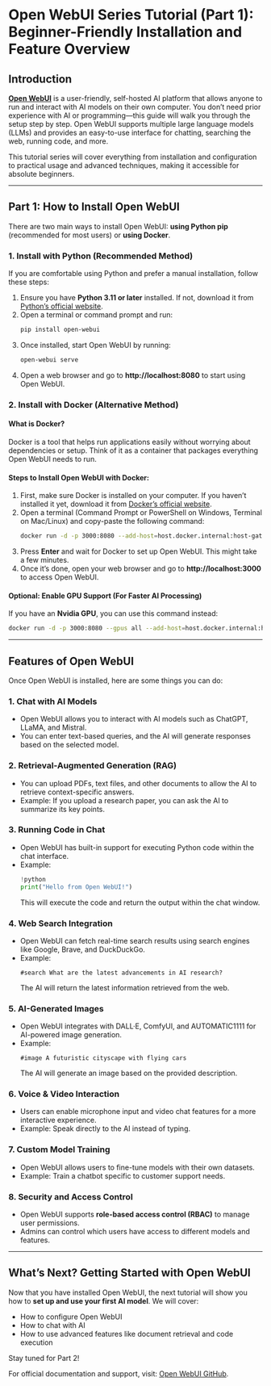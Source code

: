 # Open WebUI Series Tutorial (Part 1): Beginner-Friendly Installation and Feature Overview

## Introduction
[**Open WebUI**](https://github.com/open-webui/open-webui) is a user-friendly, self-hosted AI platform that allows anyone to run and interact with AI models on their own computer. You don’t need prior experience with AI or programming—this guide will walk you through the setup step by step. Open WebUI supports multiple large language models (LLMs) and provides an easy-to-use interface for chatting, searching the web, running code, and more. 

This tutorial series will cover everything from installation and configuration to practical usage and advanced techniques, making it accessible for absolute beginners.

---

## Part 1: How to Install Open WebUI
There are two main ways to install Open WebUI: **using Python pip** (recommended for most users) or **using Docker**.

### 1. Install with Python (Recommended Method)
If you are comfortable using Python and prefer a manual installation, follow these steps:
1. Ensure you have **Python 3.11 or later** installed. If not, download it from [Python’s official website](https://www.python.org/).
2. Open a terminal or command prompt and run:
   ```bash
   pip install open-webui
   ```
3. Once installed, start Open WebUI by running:
   ```bash
   open-webui serve
   ```
4. Open a web browser and go to **http://localhost:8080** to start using Open WebUI.

### 2. Install with Docker (Alternative Method)
#### What is Docker?
Docker is a tool that helps run applications easily without worrying about dependencies or setup. Think of it as a container that packages everything Open WebUI needs to run.

#### Steps to Install Open WebUI with Docker:
1. First, make sure Docker is installed on your computer. If you haven’t installed it yet, download it from [Docker’s official website](https://www.docker.com/get-started).
2. Open a terminal (Command Prompt or PowerShell on Windows, Terminal on Mac/Linux) and copy-paste the following command:
   ```bash
   docker run -d -p 3000:8080 --add-host=host.docker.internal:host-gateway -v open-webui:/app/backend/data --name open-webui --restart always ghcr.io/open-webui/open-webui:main
   ```
3. Press **Enter** and wait for Docker to set up Open WebUI. This might take a few minutes.
4. Once it’s done, open your web browser and go to **http://localhost:3000** to access Open WebUI.

#### Optional: Enable GPU Support (For Faster AI Processing)
If you have an **Nvidia GPU**, you can use this command instead:
```bash
docker run -d -p 3000:8080 --gpus all --add-host=host.docker.internal:host-gateway -v open-webui:/app/backend/data --name open-webui --restart always ghcr.io/open-webui/open-webui:cuda
```

---

## Features of Open WebUI
Once Open WebUI is installed, here are some things you can do:

### 1. Chat with AI Models
- Open WebUI allows you to interact with AI models such as ChatGPT, LLaMA, and Mistral.
- You can enter text-based queries, and the AI will generate responses based on the selected model.

### 2. Retrieval-Augmented Generation (RAG)
- You can upload PDFs, text files, and other documents to allow the AI to retrieve context-specific answers.
- Example: If you upload a research paper, you can ask the AI to summarize its key points.

### 3. Running Code in Chat
- Open WebUI has built-in support for executing Python code within the chat interface.
- Example:
  ```python
  !python
  print("Hello from Open WebUI!")
  ```
  This will execute the code and return the output within the chat window.

### 4. Web Search Integration
- Open WebUI can fetch real-time search results using search engines like Google, Brave, and DuckDuckGo.
- Example:
  ```
  #search What are the latest advancements in AI research?
  ```
  The AI will return the latest information retrieved from the web.

### 5. AI-Generated Images
- Open WebUI integrates with DALL·E, ComfyUI, and AUTOMATIC1111 for AI-powered image generation.
- Example:
  ```
  #image A futuristic cityscape with flying cars
  ```
  The AI will generate an image based on the provided description.

### 6. Voice & Video Interaction
- Users can enable microphone input and video chat features for a more interactive experience.
- Example: Speak directly to the AI instead of typing.

### 7. Custom Model Training
- Open WebUI allows users to fine-tune models with their own datasets.
- Example: Train a chatbot specific to customer support needs.

### 8. Security and Access Control
- Open WebUI supports **role-based access control (RBAC)** to manage user permissions.
- Admins can control which users have access to different models and features.

---

## What’s Next? Getting Started with Open WebUI
Now that you have installed Open WebUI, the next tutorial will show you how to **set up and use your first AI model**. We will cover:
- How to configure Open WebUI
- How to chat with AI
- How to use advanced features like document retrieval and code execution

Stay tuned for Part 2!

For official documentation and support, visit: [Open WebUI GitHub](https://github.com/open-webui/open-webui).

